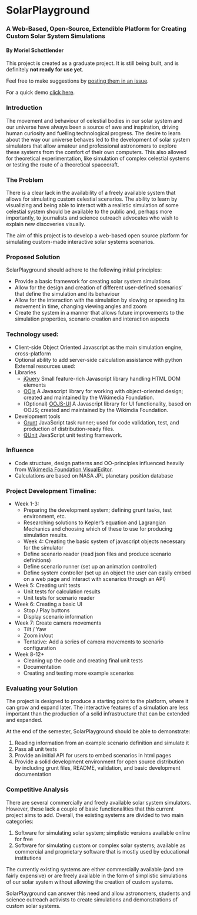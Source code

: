 # SolarPlayground
### A Web-Based, Open-Source, Extendible Platform for Creating Custom Solar System Simulations
#### By Moriel Schottlender

This project is created as a graduate project. It is still being built, and is definitely **not ready for use yet**.

Feel free to make suggestions by [posting them in an issue](https://github.com/mooeypoo/SolarPlayground/issues).

For a quick demo [click here](http://mooeypoo.github.io/SolarPlayground/).

### Introduction

The movement and behaviour of celestial bodies in our solar system and our universe have always been a source of awe and inspiration, driving human curiosity and fuelling technological progress. The desire to learn about the way our universe behaves led to the development of solar system simulators that allow amateur and professional astronomers to explore these systems from the comfort of their own computers. This also allowed for theoretical experimentation, like simulation of complex celestial systems or testing the route of a theoretical spacecraft.

### The Problem

There is a clear lack in the availability of a freely available system that allows for simulating custom celestial scenarios. The ability to learn by visualizing and being able to interact with a realistic simulation of some celestial system should be available to the public and, perhaps more importantly, to journalists and science outreach advocates who wish to explain new discoveries visually.

The aim of this project is to develop a web-based open source platform for simulating custom-made interactive solar systems scenarios.

### Proposed Solution

SolarPlayground should adhere to the following initial principles:

* Provide a basic framework for creating solar system simulations
* Allow for the design and creation of different user-defined scenarios’ that define the simulation and its behaviour
* Allow for the interaction with the simulation by slowing or speeding its movement in time, changing viewing angles and zoom
* Create the system in a manner that allows future improvements to the simulation properties, scenario creation and interaction aspects

### Technology used:

* Client-side Object Oriented Javascript as the main simulation engine, cross-platform
* Optional ability to add server-side calculation assistance with python
External resources used:
* Libraries
  * [jQuery](http://jquery.com/) Small feature-rich Javascript library handling HTML DOM elements
  * [OOjs](http://www.mediawiki.org/wiki/OOjs) A Javascript library for working with object-oriented design; created and maintained by the Wikimedia Foundation.
  * (Optional) [OOJS-UI](http://www.mediawiki.org/wiki/OOjs_UI) A Javascript library for UI functionality, based on OOJS; created and maintained by the Wikimdia Foundation.
* Development tools
  * [Grunt](http://gruntjs.com/) JavaScript task runner; used for code validation, test, and production of distribution-ready files.
  * [QUnit](http://qunitjs.com/) JavaScript unit testing framework.

### Influence
* Code structure, design patterns and OO-principles influenced heavily from [Wikimedia Foundation VisualEditor](http://www.mediawiki.org/wiki/VisualEditor).
* Calculations are based on NASA JPL planetary position database

### Project Development Timeline:
* Week 1-3:
  * Preparing the development system; defining grunt tasks, test environment, etc.
  * Researching solutions to Kepler’s equation and Lagrangian Mechanics and choosing which of these to use for producing simulation results.
  * Week 4: Creating the basic system of javascript objects necessary for the simulator
  * Define scenario reader (read json files and produce scenario definitions)
  * Define scenario runner (set up an animation controller)
  * Define system controller (set up an object the user can easily embed on a web page and interact with scenarios through an API)
* Week 5: Creating unit tests
  * Unit tests for calculation results
  * Unit tests for scenario reader
* Week 6: Creating a basic UI
  * Stop / Play buttons
  * Display scenario information
* Week 7: Create camera movements
  * Tilt / Yaw
  * Zoom in/out
  * Tentative: Add a series of camera movements to scenario configuration
* Week 8-12+
  * Cleaning up the code and creating final unit tests
  * Documentation
  * Creating and testing more example scenarios

### Evaluating your Solution

The project is designed to produce a starting point to the platform, where it can grow and expand later. The interactive features of a simulation are less important than the production of a solid infrastructure that can be extended and expanded.

At the end of the semester, SolarPlayground should be able to demonstrate:

1. Reading information from an example scenario definition and simulate it
2. Pass all unit tests
3. Provide an initial API for users to embed scenarios in html pages
4. Provide a solid development environment for open source distribution by including grunt files, README, validation, and basic development documentation

### Competitive Analysis

There are several commercially and freely available solar system simulators. However, these lack a couple of basic functionalities that this current project aims to add. Overall, the existing systems are
divided to two main categories:

1. Software for simulating solar system; simplistic versions available online for free
2. Software for simulating custom or complex solar systems; available as commercial and proprietary software that is mostly used by educational institutions

The currently existing systems are either commercially available (and are fairly expensive) or are freely available in the form of simplistic simulations of our solar system without allowing the creation
of custom systems.

SolarPlayground can answer this need and allow astronomers, students and science outreach activists to create simulations and demonstrations of custom solar systems.

